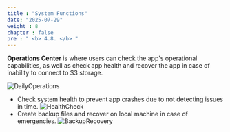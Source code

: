 ```yaml
---
title : "System Functions"
date: "2025-07-29" 
weight : 8
chapter : false
pre : " <b> 4.8. </b> "
---
```

**Operations Center** is where users can check the app's operational capabilities, as well as check app health and recover the app in case of inability to connect to S3 storage.

![DailyOperations](/images/4.Function/481-Daily.png)
- Check system health to prevent app crashes due to not detecting issues in time.
![HealthCheck](/images/4.Function/482-Health.png)
- Create backup files and recover on local machine in case of emergencies.
![BackupRecovery](/images/4.Function/483-Backup.png)